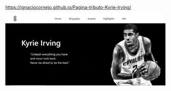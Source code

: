 https://ignaciocornejo.github.io/Pagina-tributo-Kyrie-Irving/

![imagen del Proyecto](/imgs/imagenProyectoIrving.PNG)
